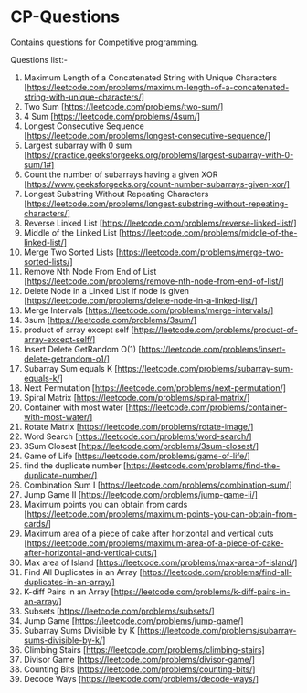 # CP-Questions
Contains questions for Competitive programming.

Questions list:-

1) Maximum Length of a Concatenated String with Unique Characters [https://leetcode.com/problems/maximum-length-of-a-concatenated-string-with-unique-characters/]
2) Two Sum [https://leetcode.com/problems/two-sum/]
3) 4 Sum [https://leetcode.com/problems/4sum/]
4) Longest Consecutive Sequence [https://leetcode.com/problems/longest-consecutive-sequence/]
5) Largest subarray with 0 sum [https://practice.geeksforgeeks.org/problems/largest-subarray-with-0-sum/1#]
6) Count the number of subarrays having a given XOR [https://www.geeksforgeeks.org/count-number-subarrays-given-xor/]
7) Longest Substring Without Repeating Characters [https://leetcode.com/problems/longest-substring-without-repeating-characters/]
8) Reverse Linked List [https://leetcode.com/problems/reverse-linked-list/]
9) Middle of the Linked List [https://leetcode.com/problems/middle-of-the-linked-list/]
10) Merge Two Sorted Lists [https://leetcode.com/problems/merge-two-sorted-lists/]
11) Remove Nth Node From End of List [https://leetcode.com/problems/remove-nth-node-from-end-of-list/]
12) Delete Node in a Linked List if node is given [https://leetcode.com/problems/delete-node-in-a-linked-list/]
13) Merge Intervals [https://leetcode.com/problems/merge-intervals/]
14) 3sum [https://leetcode.com/problems/3sum/]
15) product of array except self [https://leetcode.com/problems/product-of-array-except-self/]
16) Insert Delete GetRandom O(1) [https://leetcode.com/problems/insert-delete-getrandom-o1/]
17) Subarray Sum equals K [https://leetcode.com/problems/subarray-sum-equals-k/]
18) Next Permutation [https://leetcode.com/problems/next-permutation/]
19) Spiral Matrix [https://leetcode.com/problems/spiral-matrix/]
20) Container with most water [https://leetcode.com/problems/container-with-most-water/]
21) Rotate Matrix [https://leetcode.com/problems/rotate-image/]
22) Word Search [https://leetcode.com/problems/word-search/]
23) 3Sum Closest [https://leetcode.com/problems/3sum-closest/]
24) Game of Life [https://leetcode.com/problems/game-of-life/]
25) find the duplicate number [https://leetcode.com/problems/find-the-duplicate-number/]
26) Combination Sum I [https://leetcode.com/problems/combination-sum/]
27) Jump Game II [https://leetcode.com/problems/jump-game-ii/]
28) Maximum points you can obtain from cards [https://leetcode.com/problems/maximum-points-you-can-obtain-from-cards/]
29) Maximum area of a piece of cake after horizontal and vertical cuts [https://leetcode.com/problems/maximum-area-of-a-piece-of-cake-after-horizontal-and-vertical-cuts/]
30) Max area of Island [https://leetcode.com/problems/max-area-of-island/]
31) Find All Duplicates in an Array [https://leetcode.com/problems/find-all-duplicates-in-an-array/]
32) K-diff Pairs in an Array [https://leetcode.com/problems/k-diff-pairs-in-an-array/]
33) Subsets [https://leetcode.com/problems/subsets/]
34) Jump Game [https://leetcode.com/problems/jump-game/]
35) Subarray Sums Divisible by K [https://leetcode.com/problems/subarray-sums-divisible-by-k/]
36) Climbing Stairs [https://leetcode.com/problems/climbing-stairs]
37) Divisor Game [https://leetcode.com/problems/divisor-game/]
38) Counting Bits [https://leetcode.com/problems/counting-bits/]
39) Decode Ways [https://leetcode.com/problems/decode-ways/]





